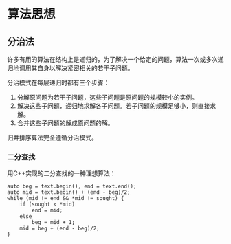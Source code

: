 # 算法思想

## 分治法

许多有用的算法在结构上是递归的，为了解决一个给定的问题，算法一次或多次递归地调用其自身以解决紧密相关的若干子问题。

分治模式在每层递归时都有三个步骤：
1. 分解原问题为若干子问题，这些子问题是原问题的规模较小的实例。
2. 解决这些子问题，递归地求解各子问题。若子问题的规模足够小，则直接求解。
3. 合并这些子问题的解成原问题的解。
   
归并排序算法完全遵循分治模式。

### 二分查找

用C++实现的二分查找的一种理想算法：

    auto beg = text.begin(), end = text.end();
    auto mid = text.begin() + (end - beg)/2;
    while (mid != end && *mid != sought) {
        if (sought < *mid)
            end = mid;
        else
            beg = mid + 1;
        mid = beg + (end - beg)/2;
    }